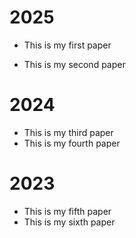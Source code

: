 # 2025

- This is my first paper

- This is my second paper

# 2024

- This is my third paper
- This is my fourth paper

# 2023

- This is my fifth paper
- This is my sixth paper
